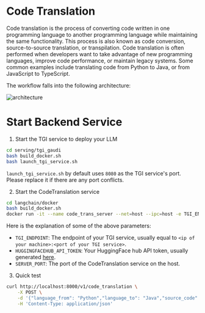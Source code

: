 # Code Translation

Code translation is the process of converting code written in one programming language to another programming language while maintaining the same functionality. This process is also known as code conversion, source-to-source translation, or transpilation. Code translation is often performed when developers want to take advantage of new programming languages, improve code performance, or maintain legacy systems. Some common examples include translating code from Python to Java, or from JavaScript to TypeScript.

The workflow falls into the following architecture:

![architecture](https://i.imgur.com/PMAqY8k.png)

# Start Backend Service

1. Start the TGI service to deploy your LLM

```sh
cd serving/tgi_gaudi
bash build_docker.sh
bash launch_tgi_service.sh
```

`launch_tgi_service.sh` by default uses `8080` as the TGI service's port. Please replace it if there are any port conflicts.

2. Start the CodeTranslation service

```sh
cd langchain/docker
bash build_docker.sh
docker run -it --name code_trans_server --net=host --ipc=host -e TGI_ENDPOINT=${TGI ENDPOINT} -e HUGGINGFACEHUB_API_TOKEN=${HUGGINGFACE_API_TOKEN} -e SERVER_PORT=8000 -e http_proxy=${http_proxy} -e https_proxy=${https_proxy} code_tranlation:latest bash
```

Here is the explanation of some of the above parameters:

- `TGI_ENDPOINT`: The endpoint of your TGI service, usually equal to `<ip of your machine>:<port of your TGI service>`.
- `HUGGINGFACEHUB_API_TOKEN`: Your HuggingFace hub API token, usually generated [here](https://huggingface.co/settings/tokens).
- `SERVER_PORT`: The port of the CodeTranslation service on the host.

3. Quick test

```sh
curl http://localhost:8000/v1/code_translation \
    -X POST \
    -d '{"language_from": "Python","language_to": "Java","source_code": "\ndef hello(name):\n    print(\"Hello, \" + name)\n"}' \
    -H 'Content-Type: application/json'
```
